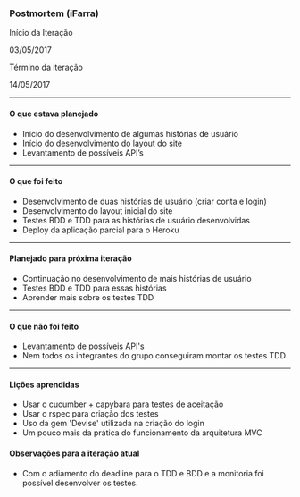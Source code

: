 ### Postmortem (iFarra)

 

Início da Iteração

03/05/2017
 

Término da iteração

14/05/2017

-------------------------
#### O que estava planejado

- Início do desenvolvimento de algumas histórias de usuário 
- Início do desenvolvimento do layout do site
- Levantamento de possíveis API’s  
-------------------------
#### O que foi feito

- Desenvolvimento de duas histórias de usuário (criar conta e login) 
- Desenvolvimento do layout inicial do site
- Testes BDD e TDD para as histórias de usuário desenvolvidas
- Deploy da aplicação parcial para o Heroku
-------------------------
#### Planejado para próxima iteração

- Continuação no desenvolvimento de mais histórias de usuário
- Testes BDD e TDD para essas histórias
- Aprender mais sobre os testes TDD
-------------------------
#### O que não foi feito

- Levantamento de possíveis API's
- Nem todos os integrantes do grupo conseguiram montar os testes TDD
-------------------------
#### Lições aprendidas

- Usar o cucumber + capybara para testes de aceitação 
- Usar o rspec para criação dos testes
- Uso da gem 'Devise' utilizada na criação do login
- Um pouco mais da prática do funcionamento da arquitetura MVC

#### Observações para a iteração atual
- Com o adiamento do deadline para o TDD e BDD e a monitoria foi possível desenvolver os testes.
